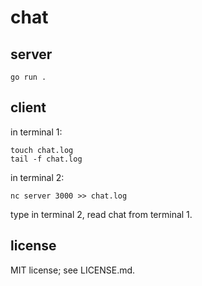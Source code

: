 # chat

## server

```
go run .
```

## client

in terminal 1:

```
touch chat.log
tail -f chat.log
```

in terminal 2:

```
nc server 3000 >> chat.log
```

type in terminal 2, read chat from terminal 1.

## license

MIT license; see LICENSE.md.

